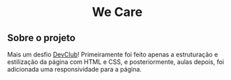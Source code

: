 <h1 align="center">We Care</h1>
 <h2>Sobre o projeto</h2>
 <p>Mais um desfio <a href="https://rodolfomori.com.br/devclub">DevClub</a>! Primeiramente foi feito apenas a estruturação e estilização da página com HTML e CSS, e posteriormente, aulas depois, foi adicionada uma responsividade para a página.</p>
